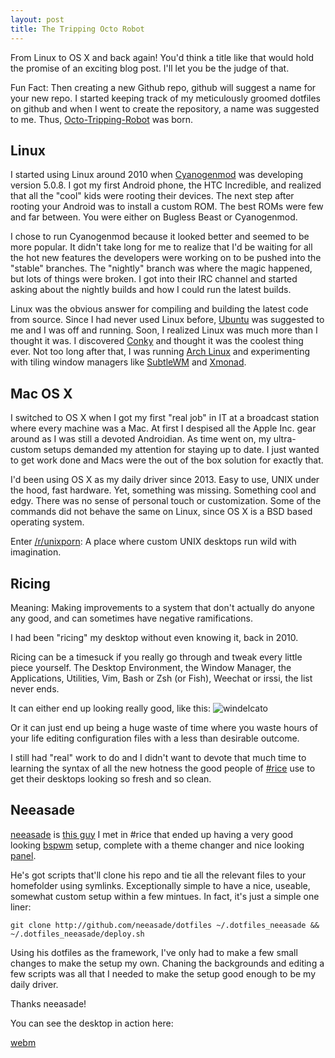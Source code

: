 ```yaml
---
layout: post
title: The Tripping Octo Robot
---
```


From Linux to OS X and back again! You'd think a title like that would
hold the promise of an exciting blog post. I'll let you be the judge of
that.

Fun Fact: Then creating a new Github repo, github will suggest a name
for your new repo. I started keeping track of my meticulously groomed
dotfiles on github and when I went to create the repository, a name was
suggested to me. Thus, [Octo-Tripping-Robot](https://github.com/internaught/tripping-octo-robot) was born.

## Linux

I started using Linux around 2010 when 
[Cyanogenmod](http://www.cyanogenmod.org/) was developing 
version 5.0.8. I got my first Android phone, the HTC Incredible, and 
realized that all the "cool" kids were rooting their devices. The next 
step after rooting your Android was to install a custom ROM. The best 
ROMs were few and far between. You were either on Bugless Beast or 
Cyanogenmod.

I chose to run Cyanogenmod because it looked better and seemed to be
more popular. It didn't take long for me to realize that I'd be waiting
for all the hot new features the developers were working on to be
pushed into the "stable" branches. The "nightly" branch was where the
magic happened, but lots of things were broken. I got into their IRC
channel and started asking about the nightly builds and how I could run
the latest builds.

Linux was the obvious answer for compiling and building the latest code
from source. Since I had never used Linux before, 
[Ubuntu](http://www.ubuntu.com/) was suggested to me and I was off and
running. Soon, I realized Linux was much more than I thought it was. 
I discovered [Conky](http://conky.sourceforge.net/) and thought it was
the coolest thing ever. Not too long after that, I was running 
[Arch Linux](https://www.archlinux.org/) and experimenting with tiling
window managers like [SubtleWM](http://subtle.subforge.org/) and
[Xmonad](http://xmonad.org/).

## Mac OS X

I switched to OS X when I got my first "real job" in IT at a broadcast
station where every machine was a Mac. At first I despised all the 
Apple Inc. gear around as I was still a devoted Androidian. As time
went on, my ultra-custom setups demanded my attention for staying
up to date. I just wanted to get work done and Macs were the out of the
box solution for exactly that.

I'd been using OS X as my daily driver since 2013. Easy to use, UNIX
under the hood, fast hardware. Yet, something was missing. Something
cool and edgy. There was no sense of personal touch or customization.
Some of the commands did not behave the same on Linux, since OS X is a
BSD based operating system.

Enter [/r/unixporn](https://www.reddit.com/r/unixporn): A place where
custom UNIX desktops run wild with imagination.

## Ricing

Meaning: Making improvements to a system that don't actually do anyone
any good, and can sometimes have negative ramifications.

I had been "ricing" my desktop without even knowing it, back in 2010.

Ricing can be a timesuck if you really go through and tweak every
little piece yourself. The Desktop Environment, the Window Manager, the
Applications, Utilities, Vim, Bash or Zsh (or Fish), Weechat or irssi,
the list never ends. 

It can either end up looking really good, like this:
![windelcato](https://camo.githubusercontent.com/8595e3f06d3aba3dc4455fdeb623cb1dd3811d8d/68747470733a2f2f7261772e6769746875622e636f6d2f77696e64656c696361746f2f646f7466696c65732f6d61737465722f73637265656e73686f742e706e67)

Or it can just end up being a huge waste of time where you waste hours
of your life editing configuration files with a less than desirable
outcome.

I still had "real" work to do and I didn't want to devote that much time to
learning the syntax of all the new hotness the good people of 
[#rice](https://rizon.net/) use to get their desktops looking so 
fresh and so clean.

## Neeasade

[neeasade](http://neeasade.net/) is [this guy](https://github.com/neeasade/)
I met in #rice that ended up having a very good looking [bspwm](https://github.com/baskerville/bspwm)
setup, complete with a theme changer and nice looking [panel](https://github.com/LemonBoy/bar).

He's got scripts that'll clone his repo and tie all the relevant files
to your homefolder using symlinks. Exceptionally simple to have a nice,
useable, somewhat custom setup within a few mintues. In fact, it's just
a simple one liner:

`git clone http://github.com/neeasade/dotfiles ~/.dotfiles_neeasade && ~/.dotfiles_neeasade/deploy.sh`

Using his dotfiles as the framework, I've only had to make a few small changes
to make the setup my own. Chaning the backgrounds and editing a few scripts
was all that I needed to make the setup good enough to be my daily driver.

Thanks neeasade!

You can see the desktop in action here:

[webm](https://sr.ht/61e69.webm)
